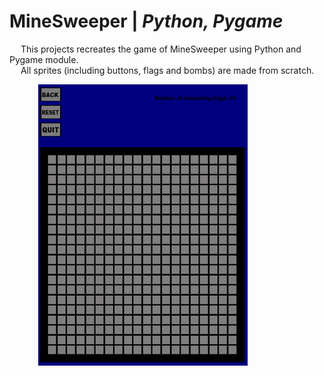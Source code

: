# MineSweeper | _Python, Pygame_

&emsp; This projects recreates the game of MineSweeper using Python and Pygame module. <br />
&emsp; All sprites (including buttons, flags and bombs) are made from scratch. <br />

&emsp;&emsp;&emsp; ![](https://github.com/Razvan48/MineSweeper-in-Python/blob/main/MineSweeper.gif)
